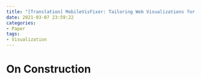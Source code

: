 ```yaml
---
title: "[Translation] MobileVisFixer: Tailoring Web Visualizations for Mobile Phones Leveraging an Explainable Reinforcement Learning Framework"
date: 2021-03-07 23:59:22
categories:
- Paper
tags:
- Visualization
---
```


# On Construction